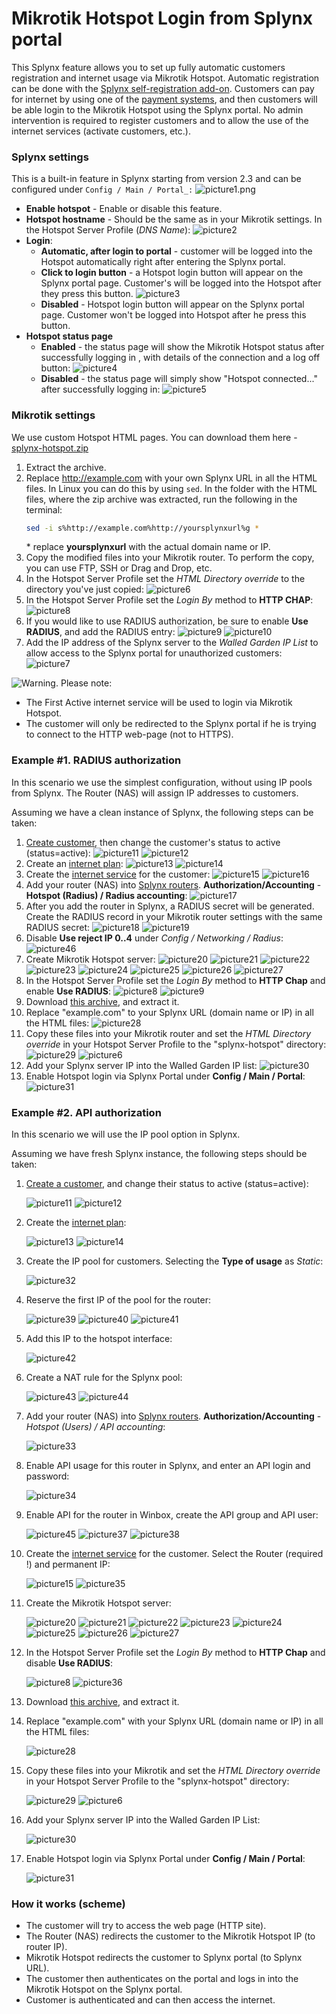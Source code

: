 Mikrotik Hotspot Login from Splynx portal
==========================================

This Splynx feature allows you to set up fully automatic customers registration and internet usage via Mikrotik Hotspot. Automatic registration can be done with the [Splynx self-registration add-on](addons_modules/self_registration/self_registration.md). Customers can pay for internet by using one of the [payment systems](payment_systems/payment_systems.md), and then customers will be able login to the Mikrotik Hotspot using the Splynx portal. No admin intervention is required to register customers and to allow the use of the internet services (activate customers, etc.).

### Splynx settings

This is a built-in feature in Splynx starting from version 2.3 and can be configured under `Config / Main / Portal_:`
![picture1.png](picture1.png)

* **Enable hotspot** - Enable or disable this feature.
* **Hotspot hostname** - Should be the same as in your Mikrotik settings. In the Hotspot Server Profile (*DNS Name*):
    ![picture2](picture2.png)
* **Login**:
  * **Automatic, after login to portal** - customer will be logged into the Hotspot automatically right after entering the Splynx portal.
  * **Click to login button** - a Hotspot login button will appear on the Splynx portal page. Customer's will be logged into the Hotspot after they press this button.
  ![picture3](picture3.png)
  * **Disabled** - Hotspot login button will appear on the Splynx portal page. Customer won't be logged into Hotspot after he press this button.
* **Hotspot status page**
  * **Enabled** - the status page will show the Mikrotik Hotspot status after successfully logging in , with details of the connection and a log off button:
  ![picture4](picture4.png)
  * **Disabled** - the status page will simply show "Hotspot connected..." after successfully logging in:
  ![picture5](picture5.png)

### Mikrotik settings

We use custom Hotspot HTML pages. You can download them here - [splynx-hotspot.zip](networking/authentication_users/mikrotik_hotspot_from_portal/splynx-hotspot.zip)

1. Extract the archive.
2. Replace http://example.com with your own Splynx URL in all the HTML files. In Linux you can do this by using `sed`. In the folder with the HTML files, where the zip archive was extracted, run the following in the terminal:
    ```bash
    sed -i s%http://example.com%http://yoursplynxurl%g *
    ```
    \* replace **yoursplynxurl** with the actual domain name or IP.
3. Copy the modified files into your Mikrotik router. To perform the copy, you can use FTP, SSH or Drag and Drop, etc.
4. In the Hotspot Server Profile set the *HTML Directory override* to the directory you've just copied:
   ![picture6](picture6.png)
5. In the Hotspot Server Profile set the *Login By* method to **HTTP CHAP**:
   ![picture8](picture8.png)
6. If you would like to use RADIUS authorization, be sure to enable **Use RADIUS**, and add the RADIUS entry:
   ![picture9](picture9.png)
   ![picture10](picture10.png)
7. Add the IP address of the Splynx server to the *Walled Garden IP List* to allow access to the Splynx portal for unauthorized customers:
   ![picture7](picture7.png)

<icon class="image-icon">![Warning. ](warning.png)</icon> Please note:

* The First Active internet service will be used to login via Mikrotik Hotspot.
* The customer will only be redirected to the Splynx portal if he is trying to connect to the HTTP web-page (not to HTTPS).


### Example #1. RADIUS authorization

In this scenario we use the simplest configuration, without using IP pools from Splynx. The Router (NAS) will assign IP addresses to customers.

Assuming we have a clean instance of Splynx, the following steps can be taken:

1. [Create customer](customer_management/add_new_customer/add_new_customer.md), then change the customer's status to active (status=active):
    ![picture11](picture11.png)
    ![picture12](picture12.png)
2. Create an [internet plan](configuring_tariff_plans/internet_plans/internet_plans.md):
    ![picture13](picture13.png)
    ![picture14](picture14.png)
3. Create the [internet service](customer_management/customer_services/customer_services.md) for the customer:
    ![picture15](picture15.png)
    ![picture16](picture16.png)
4. Add your router (NAS) into [Splynx routers](networking/routers_settings/routers_settings.md). **Authorization/Accounting** - **Hotspot (Radius) / Radius accounting**:
    ![picture17](picture17.png)
5. After you add the router in Splynx, a RADIUS secret will be generated. Create the RADIUS record in your Mikrotik router settings with the same RADIUS secret:
    ![picture18](picture18.png)
    ![picture19](picture19.png)
6. Disable **Use reject IP 0..4** under _Config / Networking / Radius_:
    ![picture46](picture46.png)
7. Create Mikrotik Hotspot server:
    ![picture20](picture20.png)
    ![picture21](picture21.png)
    ![picture22](picture22.png)
    ![picture23](picture23.png)
    ![picture24](picture24.png)
    ![picture25](picture25.png)
    ![picture26](picture26.png)
    ![picture27](picture27.png)
8. In the Hotspot Server Profile set the *Login By* method to **HTTP Chap** and enable **Use RADIUS**:
    ![picture8](picture8.png)
    ![picture9](picture9.png)
9.  Download [this archive](splynx-hotspot.zip), and extract it.
10. Replace "example.com" to your Splynx URL (domain name or IP) in all the HTML files:
    ![picture28](picture28.png)
11. Copy these files into your Mikrotik router and set the *HTML Directory override* in your Hotspot Server Profile to the "splynx-hotspot" directory:
    ![picture29](picture29.png)
    ![picture6](picture6.png)
12. Add your Splynx server IP into the Walled Garden IP list:
    ![picture30](picture30.png)
13. Enable Hotspot login via Splynx Portal under **Config / Main / Portal**:
    ![picture31](picture31.png)


### Example #2. API authorization

In this scenario we will use the IP pool option in Splynx.

Assuming we have fresh Splynx instance, the following steps should be taken:

1. [Create a customer](customer_management/add_new_customer/add_new_customer.md), and change their status to active (status=active):

    ![picture11](picture11.png)
    ![picture12](picture12.png)

2. Create the [internet plan](configuring_tariff_plans/internet_plans/internet_plans.md):

    ![picture13](picture13.png)
    ![picture14](picture14.png)

3. Create the IP pool for customers. Selecting the **Type of usage** as *Static*:

    ![picture32](picture32.png)

4. Reserve the first IP of the pool for the router:

    ![picture39](picture39.png)
    ![picture40](picture40.png)
    ![picture41](picture41.png)

5. Add this IP to the hotspot interface:

    ![picture42](picture42.png)

6. Create a NAT rule for the Splynx pool:

    ![picture43](picture43.png)
    ![picture44](picture44.png)

7. Add your router (NAS) into [Splynx routers](networking/routers_settings/routers_settings.md). **Authorization/Accounting** - *Hotspot (Users) / API accounting*:

    ![picture33](picture33.png)

8. Enable API usage for this router in Splynx, and enter an API login and password:

    ![picture34](picture34.png)

9. Enable API for the router in Winbox, create the API group and API user:

    ![picture45](picture45.png)
    ![picture37](picture37.png)
    ![picture38](picture38.png)

10. Create the [internet service](customer_management/customer_services/customer_services.md) for the customer. Select the Router (required !) and permanent IP:

    ![picture15](picture15.png)
    ![picture35](picture35.png)

11. Create the Mikrotik Hotspot server:

    ![picture20](picture20.png)
    ![picture21](picture21.png)
    ![picture22](picture22.png)
    ![picture23](picture23.png)
    ![picture24](picture24.png)
    ![picture25](picture25.png)
    ![picture26](picture26.png)
    ![picture27](picture27.png)

12. In the Hotspot Server Profile set the *Login By* method to **HTTP Chap** and disable **Use RADIUS**:

    ![picture8](picture8.png)
    ![picture36](picture36.png)

13. Download [this archive](splynx-hotspot.zip), and extract it.
14. Replace "example.com" with your Splynx URL (domain name or IP) in all the HTML files:

    ![picture28](picture28.png)

15. Copy these files into your Mikrotik and set the *HTML Directory override* in your Hotspot Server Profile to the "splynx-hotspot" directory:

    ![picture29](picture29.png)
    ![picture6](picture6.png)

16. Add your Splynx server IP into the Walled Garden IP List:

    ![picture30](picture30.png)

17. Enable Hotspot login via Splynx Portal under **Config / Main / Portal**:

    ![picture31](picture31.png)


### How it works (scheme)

* The customer will try to access the web page (HTTP site).
* The Router (NAS) redirects the customer to the Mikrotik Hotspot IP (to router IP).
* Mikrotik Hotspot redirects the customer to Splynx portal (to Splynx URL).
* The customer then authenticates on the portal and logs in into the Mikrotik Hotspot on the Splynx portal.
* Customer is authenticated and can then access the internet.
